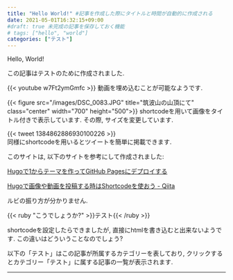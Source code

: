 ```yaml
---
title: "Hello World!" #記事を作成した際にタイトルと時間が自動的に作成される
date: 2021-05-01T16:32:15+09:00
#draft: true 未完成の記事を保存しておく機能
# tags: ["hello", "world"]
categories: ["テスト"]
---
```

Hello, World!

この記事はテストのために作成されました.

{{< youtube w7Ft2ymGmfc >}}
動画を埋め込むことが可能なようです.

{{< figure src="/images/DSC_0083.JPG" title="筑波山の山頂にて" class="center" width="700" height="500">}}
shortcodeを用いて画像をタイトル付きで表示しています. その際, サイズを変更しています.

{{< tweet 1384862886930100226 >}}  
同様にshortcodeを用いるとツイートを簡単に掲載できます.

このサイトは, 以下のサイトを参考にして作成されました:

[Hugoで1からテーマを作ってGitHub Pagesにデプロイする](https://www.membersedge.co.jp/blog/create-hugo-theme-and-deploy-to-github-pages/)

[Hugoで画像や動画を投稿する時はShortcodeを使おう - Qiita](https://qiita.com/waytoa/items/4107945cbd3883f51755)

ルビの振り方が分かりません.

{{< ruby "こうでしょうか?" >}}テスト{{< /ruby >}}

shortcodeを設定したらできましたが, 直接にhtmlを書き込むと出来ないようです. この違いはどういうことなのでしょう?

以下の「テスト」はこの記事が所属するカテゴリーを表しており, クリックするとカテゴリー「テスト」に属する記事の一覧が表示されます.

***
